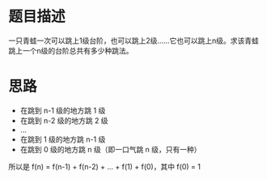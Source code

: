 # 题目描述
一只青蛙一次可以跳上1级台阶，也可以跳上2级……它也可以跳上n级。求该青蛙跳上一个n级的台阶总共有多少种跳法。

# 思路
- 在跳到 n-1 级的地方跳 1 级
- 在跳到 n-2 级的地方跳 2 级
- ...
- 在跳到 1 级的地方跳 n-1 级
- 在跳到 0 级的地方跳 n 级（即一口气跳 n 级，只有一种）

所以是 f(n) = f(n-1) + f(n-2) + ... + f(1) + f(0)，其中 f(0) = 1